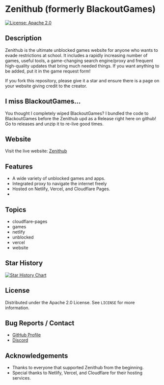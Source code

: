 # Zenithub (formerly BlackoutGames)

[![License: Apache 2.0](https://img.shields.io/badge/License-Apache%202.0-blue.svg)](https://opensource.org/licenses/Apache-2.0)
## Description

Zenithub is the ultimate unblocked games website for anyone who wants to evade restrictions at school. It includes a rapidly increasing number of games, useful tools, a game-changing search engine/proxy and frequent high-quality updates that bring much needed things. If you want anything to be added, put it in the game request form!

If you fork this repository, please give it a star and ensure there is a page on your website giving credit to the creator.

## I miss BlackoutGames...
You thought I completely wiped BlackoutGames? I bundled the code to BlackoutGames before the Zenithub upd as a Release right here on github! Go to releases and unzip it to re-live good times.
## Website

Visit the live website: [Zenithub](https://blackoutgames.netlify.app)

## Features

- A wide variety of unblocked games and apps.
- Integrated proxy to navigate the internet freely
- Hosted on Netlify, Vercel, and Cloudflare Pages.
- 
## Topics

- cloudflare-pages
- games
- netlify
- unblocked
- vercel
- website

## Star History

<a href="https://www.star-history.com/#dotlyhiyou/blackoutgames&Date">
 <picture>
   <source media="(prefers-color-scheme: dark)" srcset="https://api.star-history.com/svg?repos=dotlyhiyou/blackoutgames&type=Date&theme=dark" />
   <source media="(prefers-color-scheme: light)" srcset="https://api.star-history.com/svg?repos=dotlyhiyou/blackoutgames&type=Date" />
   <img alt="Star History Chart" src="https://api.star-history.com/svg?repos=dotlyhiyou/blackoutgames&type=Date" />
 </picture>
</a>

## License

Distributed under the Apache 2.0 License. See `LICENSE` for more information.

## Bug Reports / Contact

- [GitHub Profile](https://github.com/DotLYHiyou)
- [Discord](https://discord.gg/rcCnzaPu)

## Acknowledgements

- Thanks to everyone that supported Zenithub from the beginning.
- Special thanks to Netlify, Vercel, and Cloudflare for their hosting services.
